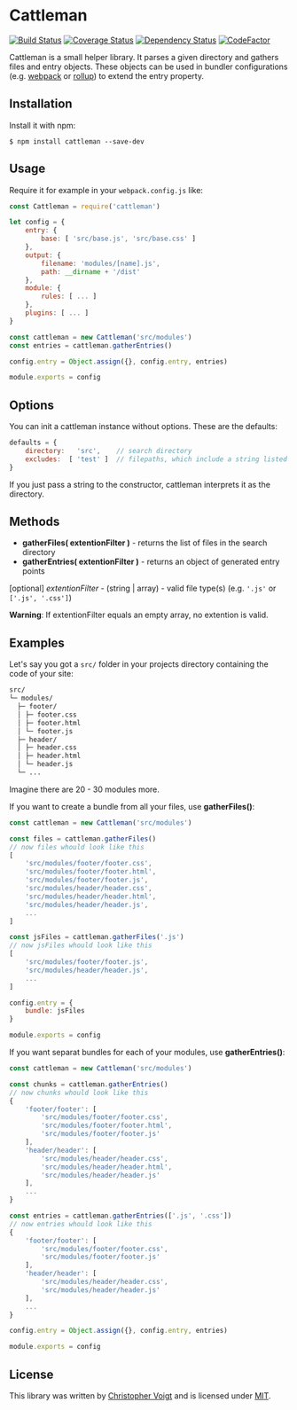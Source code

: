 # Cattleman
[![Build Status](https://travis-ci.org/chlorophyllkid/cattleman.svg?branch=master)](https://travis-ci.org/chlorophyllkid/cattleman)
[![Coverage Status](https://coveralls.io/repos/github/chlorophyllkid/cattleman/badge.svg?branch=master)](https://coveralls.io/github/chlorophyllkid/cattleman?branch=master)
[![Dependency Status](https://david-dm.org/chlorophyllkid/cattleman.svg)](https://david-dm.org/chlorophyllkid/cattleman)
[![CodeFactor](https://www.codefactor.io/repository/github/chlorophyllkid/cattleman/badge)](https://www.codefactor.io/repository/github/chlorophyllkid/cattleman)

Cattleman is a small helper library. It parses a given directory and gathers files and entry objects.
These objects can be used in bundler configurations (e.g. [webpack](https://github.com/webpack/webpack) or [rollup](https://github.com/rollup/rollup)) to extend the entry property.


## Installation
Install it with npm:
```shell
$ npm install cattleman --save-dev
```


## Usage
Require it for example in your `webpack.config.js` like:

```javascript
const Cattleman = require('cattleman')

let config = {
    entry: {
        base: [ 'src/base.js', 'src/base.css' ]
    },
    output: {
        filename: 'modules/[name].js',
        path: __dirname + '/dist'
    },
    module: {
        rules: [ ... ]
    },
    plugins: [ ... ]
}

const cattleman = new Cattleman('src/modules')
const entries = cattleman.gatherEntries()

config.entry = Object.assign({}, config.entry, entries)

module.exports = config

```


## Options
You can init a cattleman instance without options. These are the defaults:
```javascript
defaults = {
    directory:   'src',    // search directory
    excludes:  [ 'test' ]  // filepaths, which include a string listed here, are ignored
}
```
If you just pass a string to the constructor, cattleman interprets it as the directory.


## Methods
* **gatherFiles( extentionFilter )** - returns the list of files in the search directory
* **gatherEntries( extentionFilter )** - returns an object of generated entry points

[optional] *extentionFilter* - (string | array) - valid file type(s) (e.g. `'.js'` or `['.js', '.css']`)

**Warning**: If extentionFilter equals an empty array, no extention is valid.


## Examples
Let's say you got a `src/` folder in your projects directory containing the code of your site:
```bash
src/
└─ modules/
  ├─ footer/
  │ ├─ footer.css
  │ ├─ footer.html
  │ └─ footer.js
  ├─ header/
  │ ├─ header.css
  │ ├─ header.html
  │ └─ header.js
  └─ ...
```
Imagine there are 20 - 30 modules more.

If you want to create a bundle from all your files, use **gatherFiles()**:

```javascript
const cattleman = new Cattleman('src/modules')

const files = cattleman.gatherFiles()
// now files whould look like this
[
    'src/modules/footer/footer.css',
    'src/modules/footer/footer.html',
    'src/modules/footer/footer.js',
    'src/modules/header/header.css',
    'src/modules/header/header.html',
    'src/modules/header/header.js',
    ...
]

const jsFiles = cattleman.gatherFiles('.js')
// now jsFiles whould look like this
[
    'src/modules/footer/footer.js',
    'src/modules/header/header.js',
    ...
]

config.entry = {
    bundle: jsFiles
}

module.exports = config
```

If you want separat bundles for each of your modules, use **gatherEntries()**:
```javascript
const cattleman = new Cattleman('src/modules')

const chunks = cattleman.gatherEntries()
// now chunks whould look like this
{
    'footer/footer': [
        'src/modules/footer/footer.css',
        'src/modules/footer/footer.html',
        'src/modules/footer/footer.js'
    ],
    'header/header': [
        'src/modules/header/header.css',
        'src/modules/header/header.html',
        'src/modules/header/header.js'
    ],
    ...
}

const entries = cattleman.gatherEntries(['.js', '.css'])
// now entries whould look like this
{
    'footer/footer': [
        'src/modules/footer/footer.css',
        'src/modules/footer/footer.js'
    ],
    'header/header': [
        'src/modules/header/header.css',
        'src/modules/header/header.js'
    ],
    ...
}

config.entry = Object.assign({}, config.entry, entries)

module.exports = config
```


## License
This library was written by [Christopher Voigt](https://twitter.com/chlorophyllkid) and is licensed under [MIT](https://github.com/chlorophyllkid/cattleman/blob/master/LICENSE).
